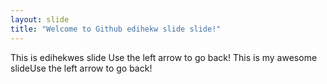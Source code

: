 ```yaml
---
layout: slide
title: "Welcome to Github edihekw slide slide!"
---
```

This is edihekwes slide
Use the left arrow to go back!
This is my awesome slideUse the left arrow to go back!
